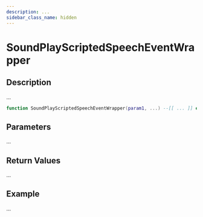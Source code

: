 ```yaml
---
description: ...
sidebar_class_name: hidden
---
```


# SoundPlayScriptedSpeechEventWrapper

## Description

...

```lua
function SoundPlayScriptedSpeechEventWrapper(param1, ...) --[[ ... ]] end
```

## Parameters

...

## Return Values

...

## Example

...

